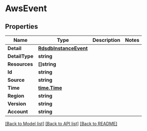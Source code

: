 # AwsEvent

## Properties

Name | Type | Description | Notes
------------ | ------------- | ------------- | -------------
**Detail** | [**RdsdbInstanceEvent**](RDSDBInstanceEvent.md) |  | 
**DetailType** | **string** |  | 
**Resources** | **[]string** |  | 
**Id** | **string** |  | 
**Source** | **string** |  | 
**Time** | [**time.Time**](time.Time.md) |  | 
**Region** | **string** |  | 
**Version** | **string** |  | 
**Account** | **string** |  | 

[[Back to Model list]](../README.md#documentation-for-models) [[Back to API list]](../README.md#documentation-for-api-endpoints) [[Back to README]](../README.md)


